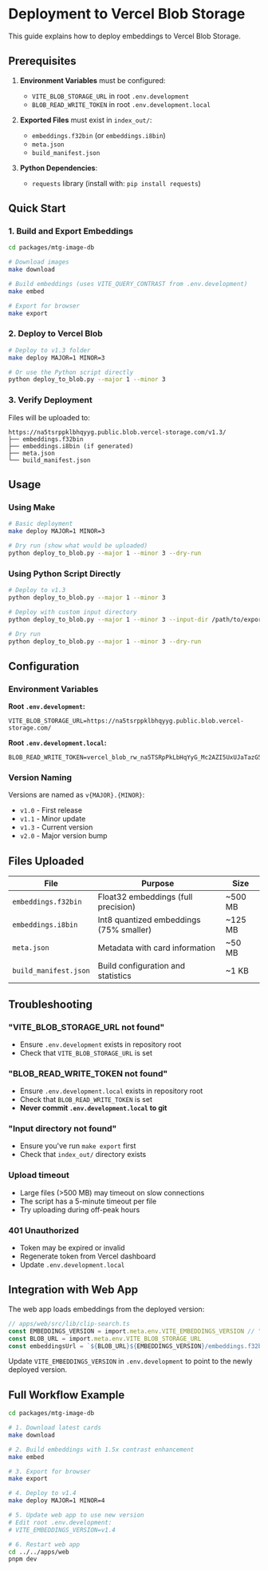 # Deployment to Vercel Blob Storage

This guide explains how to deploy embeddings to Vercel Blob Storage.

## Prerequisites

1. **Environment Variables** must be configured:
   - `VITE_BLOB_STORAGE_URL` in root `.env.development`
   - `BLOB_READ_WRITE_TOKEN` in root `.env.development.local`

2. **Exported Files** must exist in `index_out/`:
   - `embeddings.f32bin` (or `embeddings.i8bin`)
   - `meta.json`
   - `build_manifest.json`

3. **Python Dependencies**:
   - `requests` library (install with: `pip install requests`)

## Quick Start

### 1. Build and Export Embeddings

```bash
cd packages/mtg-image-db

# Download images
make download

# Build embeddings (uses VITE_QUERY_CONTRAST from .env.development)
make embed

# Export for browser
make export
```

### 2. Deploy to Vercel Blob

```bash
# Deploy to v1.3 folder
make deploy MAJOR=1 MINOR=3

# Or use the Python script directly
python deploy_to_blob.py --major 1 --minor 3
```

### 3. Verify Deployment

Files will be uploaded to:
```
https://na5tsrppklbhqyyg.public.blob.vercel-storage.com/v1.3/
├── embeddings.f32bin
├── embeddings.i8bin (if generated)
├── meta.json
└── build_manifest.json
```

## Usage

### Using Make

```bash
# Basic deployment
make deploy MAJOR=1 MINOR=3

# Dry run (show what would be uploaded)
python deploy_to_blob.py --major 1 --minor 3 --dry-run
```

### Using Python Script Directly

```bash
# Deploy to v1.3
python deploy_to_blob.py --major 1 --minor 3

# Deploy with custom input directory
python deploy_to_blob.py --major 1 --minor 3 --input-dir /path/to/exports

# Dry run
python deploy_to_blob.py --major 1 --minor 3 --dry-run
```

## Configuration

### Environment Variables

**Root `.env.development`:**
```
VITE_BLOB_STORAGE_URL=https://na5tsrppklbhqyyg.public.blob.vercel-storage.com/
```

**Root `.env.development.local`:**
```
BLOB_READ_WRITE_TOKEN=vercel_blob_rw_na5TSRpPkLbHqYyG_Mc2AZI5UxUJaTazG5kxylJ4Dybxfmt
```

### Version Naming

Versions are named as `v{MAJOR}.{MINOR}`:
- `v1.0` - First release
- `v1.1` - Minor update
- `v1.3` - Current version
- `v2.0` - Major version bump

## Files Uploaded

| File | Purpose | Size |
|------|---------|------|
| `embeddings.f32bin` | Float32 embeddings (full precision) | ~500 MB |
| `embeddings.i8bin` | Int8 quantized embeddings (75% smaller) | ~125 MB |
| `meta.json` | Metadata with card information | ~50 MB |
| `build_manifest.json` | Build configuration and statistics | ~1 KB |

## Troubleshooting

### "VITE_BLOB_STORAGE_URL not found"
- Ensure `.env.development` exists in repository root
- Check that `VITE_BLOB_STORAGE_URL` is set

### "BLOB_READ_WRITE_TOKEN not found"
- Ensure `.env.development.local` exists in repository root
- Check that `BLOB_READ_WRITE_TOKEN` is set
- **Never commit `.env.development.local` to git**

### "Input directory not found"
- Ensure you've run `make export` first
- Check that `index_out/` directory exists

### Upload timeout
- Large files (>500 MB) may timeout on slow connections
- The script has a 5-minute timeout per file
- Try uploading during off-peak hours

### 401 Unauthorized
- Token may be expired or invalid
- Regenerate token from Vercel dashboard
- Update `.env.development.local`

## Integration with Web App

The web app loads embeddings from the deployed version:

```typescript
// apps/web/src/lib/clip-search.ts
const EMBEDDINGS_VERSION = import.meta.env.VITE_EMBEDDINGS_VERSION // "v1.3"
const BLOB_URL = import.meta.env.VITE_BLOB_STORAGE_URL
const embeddingsUrl = `${BLOB_URL}${EMBEDDINGS_VERSION}/embeddings.f32bin`
```

Update `VITE_EMBEDDINGS_VERSION` in `.env.development` to point to the newly deployed version.

## Full Workflow Example

```bash
cd packages/mtg-image-db

# 1. Download latest cards
make download

# 2. Build embeddings with 1.5x contrast enhancement
make embed

# 3. Export for browser
make export

# 4. Deploy to v1.4
make deploy MAJOR=1 MINOR=4

# 5. Update web app to use new version
# Edit root .env.development:
# VITE_EMBEDDINGS_VERSION=v1.4

# 6. Restart web app
cd ../../apps/web
pnpm dev
```
